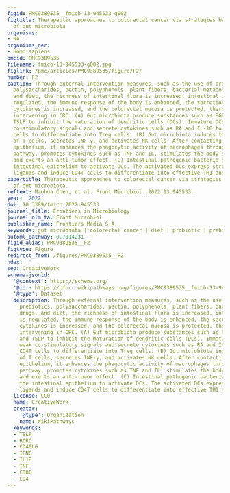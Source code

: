 ```yaml
---
figid: PMC9389535__fmicb-13-945533-g002
figtitle: Therapeutic approaches to colorectal cancer via strategies based on modulation
  of gut microbiota
organisms:
- NA
organisms_ner:
- Homo sapiens
pmcid: PMC9389535
filename: fmicb-13-945533-g002.jpg
figlink: /pmc/articles/PMC9389535/figure/F2/
number: F2
caption: Through external intervention measures, such as the use of probiotics, prebiotics,
  polysaccharides, pectin, polyphenols, plant fibers, bacterial metabolites, drugs,
  and diet, the richness of intestinal flora is increased, intestinal immunity is
  regulated, the immune response of the body is enhanced, the secretion of anti-cancer
  cytokines is increased, and the colorectal mucosa is protected, thereby effectively
  intervening in CRC. (A) Gut microbiota produce substances such as PGE2, TGF-β, and
  TSLP to inhibit the maturation of dendritic cells (DCs). Immature DCs give weak
  co-stimulatory signals and secrete cytokines such as RA and IL-10 to induce CD4T
  cells to differentiate into Treg cells. (B) Gut microbiota induces the formation
  of T cells, secretes INF-γ, and activates NK cells. After contacting the intestinal
  epithelium, it enhances the phagocytic activity of macrophages through the receptor
  pathway, promotes cytokines such as TNF and IL, stimulates the body’s immune response,
  and exerts an anti-tumor effect. (C) Intestinal pathogenic bacteria penetrate the
  intestinal epithelium to activate DCs. The activated DCs express strong costimulatory
  ligands and induce CD4T cells to differentiate into effective TH1 and TH17 cells.
papertitle: Therapeutic approaches to colorectal cancer via strategies based on modulation
  of gut microbiota.
reftext: Maohua Chen, et al. Front Microbiol. 2022;13:945533.
year: '2022'
doi: 10.3389/fmicb.2022.945533
journal_title: Frontiers in Microbiology
journal_nlm_ta: Front Microbiol
publisher_name: Frontiers Media S.A.
keywords: gut microbiota | colorectal cancer | diet | probiotic | prebiotic
automl_pathway: 0.7014231
figid_alias: PMC9389535__F2
figtype: Figure
redirect_from: /figures/PMC9389535__F2
ndex: ''
seo: CreativeWork
schema-jsonld:
  '@context': https://schema.org/
  '@id': https://pfocr.wikipathways.org/figures/PMC9389535__fmicb-13-945533-g002.html
  '@type': Dataset
  description: Through external intervention measures, such as the use of probiotics,
    prebiotics, polysaccharides, pectin, polyphenols, plant fibers, bacterial metabolites,
    drugs, and diet, the richness of intestinal flora is increased, intestinal immunity
    is regulated, the immune response of the body is enhanced, the secretion of anti-cancer
    cytokines is increased, and the colorectal mucosa is protected, thereby effectively
    intervening in CRC. (A) Gut microbiota produce substances such as PGE2, TGF-β,
    and TSLP to inhibit the maturation of dendritic cells (DCs). Immature DCs give
    weak co-stimulatory signals and secrete cytokines such as RA and IL-10 to induce
    CD4T cells to differentiate into Treg cells. (B) Gut microbiota induces the formation
    of T cells, secretes INF-γ, and activates NK cells. After contacting the intestinal
    epithelium, it enhances the phagocytic activity of macrophages through the receptor
    pathway, promotes cytokines such as TNF and IL, stimulates the body’s immune response,
    and exerts an anti-tumor effect. (C) Intestinal pathogenic bacteria penetrate
    the intestinal epithelium to activate DCs. The activated DCs express strong costimulatory
    ligands and induce CD4T cells to differentiate into effective TH1 and TH17 cells.
  license: CC0
  name: CreativeWork
  creator:
    '@type': Organization
    name: WikiPathways
  keywords:
  - TSLP
  - RORC
  - CD40LG
  - IFNG
  - IL18
  - TNF
  - CD80
  - CD4
---
```

